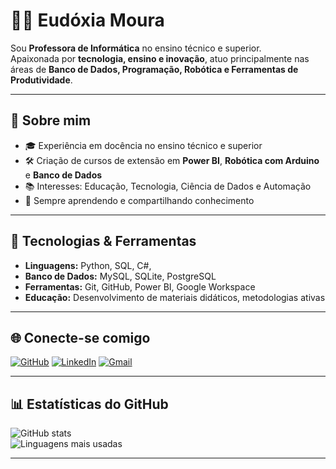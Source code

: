 # 👩‍💻 Eudóxia Moura

Sou **Professora de Informática** no ensino técnico e superior.  
Apaixonada por **tecnologia, ensino e inovação**, atuo principalmente nas áreas de **Banco de Dados, Programação, Robótica e Ferramentas de Produtividade**.

---

## 🚀 Sobre mim
- 🎓 Experiência em docência no ensino técnico e superior  
- 🛠️ Criação de cursos de extensão em **Power BI**, **Robótica com Arduino** e **Banco de Dados**  
- 📚 Interesses: Educação, Tecnologia, Ciência de Dados e Automação  
- 🌱 Sempre aprendendo e compartilhando conhecimento  

---

## 🔧 Tecnologias & Ferramentas
- **Linguagens:** Python, SQL, C#,   
- **Banco de Dados:** MySQL, SQLite, PostgreSQL  
- **Ferramentas:** Git, GitHub, Power BI, Google Workspace  
- **Educação:** Desenvolvimento de materiais didáticos, metodologias ativas  

---

## 🌐 Conecte-se comigo
[![GitHub](https://img.shields.io/badge/GitHub-000?style=for-the-badge&logo=github&logoColor=white)](https://github.com/eudoxiamoura)
[![LinkedIn](https://img.shields.io/badge/LinkedIn-0077B5?style=for-the-badge&logo=linkedin&logoColor=white)](https://linkedin.com/in/eudoxia)
[![Gmail](https://img.shields.io/badge/Email-D14836?style=for-the-badge&logo=gmail&logoColor=white)](mailto:eudoxiamoura@gmail.com)

---

## 📊 Estatísticas do GitHub
![GitHub stats](https://github-readme-stats.vercel.app/api?username=eudoxiamoura&show_icons=true&theme=radical)  
![Linguagens mais usadas](https://github-readme-stats.vercel.app/api/top-langs/?username=eudoxiamoura&layout=compact&theme=radical)

---

